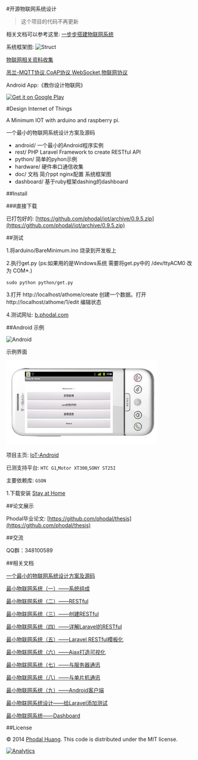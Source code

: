 #开源物联网系统设计

> 这个项目的代码不再更新

相关文档可以参考这里: [一步步搭建物联网系统](http://designiot.phodal.com)

系统框架图: ![Struct](https://raw.github.com/phodal/iot/master/doc/dot/struct.jpg)

[物联网相关资料收集](https://github.com/phodal/awesome-iot)

[吊兰-MQTT协议,CoAP协议,WebSocket,物联网协议](https://github.com/phodal/diaonan)

Android App:《教你设计物联网》

<a href="https://play.google.com/store/apps/details?id=com.phodal.designiot">
  <img alt="Get it on Google Play"
       src="https://developer.android.com/images/brand/zh-cn_generic_rgb_wo_60.png" />
</a>

#Design Internet of Things 

A Minimum IOT with arduino and raspberry pi.

一个最小的物联网系统设计方案及源码

 - android/ 一个最小的Android程序实例
 - rest/ PHP Laravel Framework to create RESTful API
 - python/ 简单的pyhon示例
 - hardware/  硬件串口通信收集
 - doc/  文档 简介ppt nginx配置 系统框架图
 - dashboard/ 基于ruby框架dashing的dashboard

##Install

###直接下载

已打包好的: [https://github.com/phodal/iot/archive/0.9.5.zip](https://github.com/phodal/iot/archive/0.9.5.zip)

##测试

 1.将arduino/BareMinimum.ino 烧录到开发板上

 2.执行get.py (ps:如果用的是Windows系统 需要将get.py中的 /dev/ttyACM0 改为 COM*.)

    sudo python python/get.py

 3.打开 http://localhost/athome/create 创建一个数据。打开 http://localhost/athome/1/edit 编辑状态

 4.测试网址: [b.phodal.com][1]

##Android 示例

![Android](./doc/images/android.png)

示例界面

![Android](./doc/images/app_demo.jpg)

项目主页: [IoT-Android](https://github.com/phodal/iot-android)

已测支持平台: ``HTC G1``,``Motor XT300``,``SONY ST25I``

主要依赖库: ``GSON``

  1.下载安装 [Stay at Home][13]

##论文展示

Phodal毕业论文: [https://github.com/phodal/thesis](https://github.com/phodal/thesis)

##交流

QQ群：348100589

##相关文档

[一个最小的物联网系统设计方案及源码][2]

[最小物联网系统（一）——系统组成][4]

[最小物联网系统（二）——RESTful][5]

[最小物联网系统（三）——创建RESTful][6]

[最小物联网系统（四）——详解Laravel的RESTful][7]

[最小物联网系统（五）——Laravel RESTful模板化][8]

[最小物联网系统（六）——Ajax打造可视化][9]

[最小物联网系统（七）——与服务器通讯][10]

[最小物联网系统（八）——与单片机通讯][11]

[最小物联网系统（九）——Android客户端][12]

[最小物联网系统设计——给Laravel添加测试][15]

[最小物联网系统——Dashboard][16]

##License

© 2014 [Phodal Huang][phodal]. This code is distributed under the MIT license.

[1]:http://b.phodal.com/
[2]:http://www.phodal.com/blog/bare-minimum-iot
[3]:https://github.com/gmszone/iot/wiki
[4]:http://www.phodal.com/blog/bare-minimum-iot-system-structure/
[5]:http://www.phodal.com/blog/bare-minimum-iot-system-restful/
[6]:http://www.phodal.com/blog/bare-minimum-iot-system-create-restful/
[7]:http://www.phodal.com/blog/bare-minimum-iot-system-about-restful/
[8]:http://www.phodal.com/blog/bare-minimum-iot-system-restful-template/
[9]:http://www.phodal.com/blog/bare-minimum-iot-system-ajax/
[10]:http://www.phodal.com/blog/bare-minimum-iot-system-date-commucation/
[11]:http://www.phodal.com/blog/bare-minimum-iot-system-mcu-commucation/
[12]:http://www.phodal.com/blog/bare-minimum-iot-system-android-example/
[13]:https://github.com/phodal/iot-android/raw/master/app/build/apk/app-debug-unaligned.apk
[14]:http://bbs.phodal.com/
[15]:http://www.phodal.com/blog/bare-minimum-iot-system-add-test-for-laravel/
[16]:http://www.phodal.com/blog/bare-minimum-iot-system-dashboard-framework-dashing/
[phodal]:http://www.phodal.com/


[![Analytics](https://ga-beacon.appspot.com/UA-56559870-1/iot/index)](https://github.com/igrigorik/ga-beacon)

